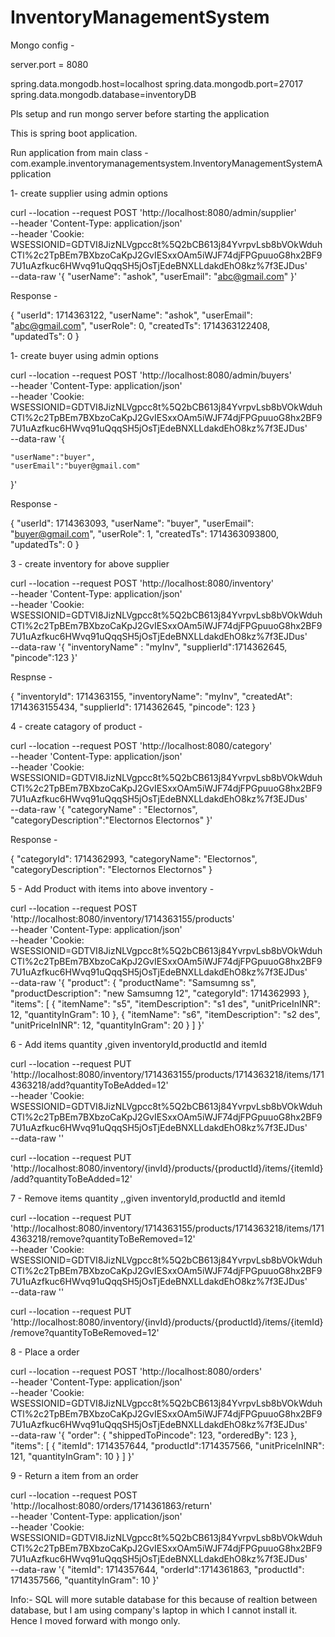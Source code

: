 # InventoryManagementSystem




Mongo config - 

server.port = 8080

spring.data.mongodb.host=localhost
spring.data.mongodb.port=27017
spring.data.mongodb.database=inventoryDB


Pls setup and run mongo server before starting the application

This is spring boot application.

Run application from main class - 
com.example.inventorymanagementsystem.InventoryManagementSystemApplication



1- create supplier using admin options

curl --location --request POST 'http://localhost:8080/admin/supplier' \
--header 'Content-Type: application/json' \
--header 'Cookie: WSESSIONID=GDTVI8JizNLVgpcc8t%5Q2bCB613j84YvrpvLsb8bVOkWduhCTl%2c2TpBEm7BXbzoCaKpJ2GvIESxxOAm5iWJF74djFPGpuuoG8hx2BF97U1uAzfkuc6HWvq91uQqqSH5jOsTjEdeBNXLLdakdEhO8kz%7f3EJDus' \
--data-raw '{
    "userName": "ashok",
    "userEmail": "abc@gmail.com"
}'

Response - 

{
    "userId": 1714363122,
    "userName": "ashok",
    "userEmail": "abc@gmail.com",
    "userRole": 0,
    "createdTs": 1714363122408,
    "updatedTs": 0
}




1- create buyer using admin options


curl --location --request POST 'http://localhost:8080/admin/buyers' \
--header 'Content-Type: application/json' \
--header 'Cookie: WSESSIONID=GDTVI8JizNLVgpcc8t%5Q2bCB613j84YvrpvLsb8bVOkWduhCTl%2c2TpBEm7BXbzoCaKpJ2GvIESxxOAm5iWJF74djFPGpuuoG8hx2BF97U1uAzfkuc6HWvq91uQqqSH5jOsTjEdeBNXLLdakdEhO8kz%7f3EJDus' \
--data-raw '{
    
    "userName":"buyer",
    "userEmail":"buyer@gmail.com"
    
}'

Response - 

{
    "userId": 1714363093,
    "userName": "buyer",
    "userEmail": "buyer@gmail.com",
    "userRole": 1,
    "createdTs": 1714363093800,
    "updatedTs": 0
}


3 - create inventory for above supplier

curl --location --request POST 'http://localhost:8080/inventory' \
--header 'Content-Type: application/json' \
--header 'Cookie: WSESSIONID=GDTVI8JizNLVgpcc8t%5Q2bCB613j84YvrpvLsb8bVOkWduhCTl%2c2TpBEm7BXbzoCaKpJ2GvIESxxOAm5iWJF74djFPGpuuoG8hx2BF97U1uAzfkuc6HWvq91uQqqSH5jOsTjEdeBNXLLdakdEhO8kz%7f3EJDus' \
--data-raw '{
    "inventoryName" : "myInv",
    "supplierId":1714362645,
    "pincode":123
}'


Respnse - 

{
    "inventoryId": 1714363155,
    "inventoryName": "myInv",
    "createdAt": 1714363155434,
    "supplierId": 1714362645,
    "pincode": 123
}


4 - create catagory of product - 

curl --location --request POST 'http://localhost:8080/category' \
--header 'Content-Type: application/json' \
--header 'Cookie: WSESSIONID=GDTVI8JizNLVgpcc8t%5Q2bCB613j84YvrpvLsb8bVOkWduhCTl%2c2TpBEm7BXbzoCaKpJ2GvIESxxOAm5iWJF74djFPGpuuoG8hx2BF97U1uAzfkuc6HWvq91uQqqSH5jOsTjEdeBNXLLdakdEhO8kz%7f3EJDus' \
--data-raw '{
    "categoryName" : "Electornos",
    "categoryDescription":"Electornos Electornos"
}'

Response - 

{
    "categoryId": 1714362993,
    "categoryName": "Electornos",
    "categoryDescription": "Electornos Electornos"
}

5 - Add Product with items into above inventory - 


curl --location --request POST 'http://localhost:8080/inventory/1714363155/products' \
--header 'Content-Type: application/json' \
--header 'Cookie: WSESSIONID=GDTVI8JizNLVgpcc8t%5Q2bCB613j84YvrpvLsb8bVOkWduhCTl%2c2TpBEm7BXbzoCaKpJ2GvIESxxOAm5iWJF74djFPGpuuoG8hx2BF97U1uAzfkuc6HWvq91uQqqSH5jOsTjEdeBNXLLdakdEhO8kz%7f3EJDus' \
--data-raw '{
    "product": {
        "productName": "Samsumng ss",
        "productDescription": "new Samsumng 12",
        "categoryId": 1714362993
    },
    "items": [
        {
            "itemName": "s5",
            "itemDescription": "s1 des",
            "unitPriceInINR": 12,
            "quantityInGram": 10
        },
        {
            "itemName": "s6",
            "itemDescription": "s2 des",
            "unitPriceInINR": 12,
            "quantityInGram": 20
        }
    ]
}'


6 - Add items quantity ,given inventoryId,productId and itemId

curl --location --request PUT 'http://localhost:8080/inventory/1714363155/products/1714363218/items/1714363218/add?quantityToBeAdded=12' \
--header 'Cookie: WSESSIONID=GDTVI8JizNLVgpcc8t%5Q2bCB613j84YvrpvLsb8bVOkWduhCTl%2c2TpBEm7BXbzoCaKpJ2GvIESxxOAm5iWJF74djFPGpuuoG8hx2BF97U1uAzfkuc6HWvq91uQqqSH5jOsTjEdeBNXLLdakdEhO8kz%7f3EJDus' \
--data-raw ''

curl --location --request PUT 'http://localhost:8080/inventory/{invId}/products/{productId}/items/{itemId}/add?quantityToBeAdded=12'


7 - Remove items quantity ,,given inventoryId,productId and itemId

curl --location --request PUT 'http://localhost:8080/inventory/1714363155/products/1714363218/items/1714363218/remove?quantityToBeRemoved=12' \
--header 'Cookie: WSESSIONID=GDTVI8JizNLVgpcc8t%5Q2bCB613j84YvrpvLsb8bVOkWduhCTl%2c2TpBEm7BXbzoCaKpJ2GvIESxxOAm5iWJF74djFPGpuuoG8hx2BF97U1uAzfkuc6HWvq91uQqqSH5jOsTjEdeBNXLLdakdEhO8kz%7f3EJDus' \
--data-raw ''

curl --location --request PUT 'http://localhost:8080/inventory/{invId}/products/{productId}/items/{itemId}/remove?quantityToBeRemoved=12'


8 - Place a order

curl --location --request POST 'http://localhost:8080/orders' \
--header 'Content-Type: application/json' \
--header 'Cookie: WSESSIONID=GDTVI8JizNLVgpcc8t%5Q2bCB613j84YvrpvLsb8bVOkWduhCTl%2c2TpBEm7BXbzoCaKpJ2GvIESxxOAm5iWJF74djFPGpuuoG8hx2BF97U1uAzfkuc6HWvq91uQqqSH5jOsTjEdeBNXLLdakdEhO8kz%7f3EJDus' \
--data-raw '{
    "order": {
        "shippedToPincode": 123,
        "orderedBy": 123
    },
    "items": [
        {
            "itemId": 1714357644,
            "productId":1714357566,
            "unitPriceInINR": 121,
            "quantityInGram": 10
        }
    ]
}'


9 - Return a item from an order

curl --location --request POST 'http://localhost:8080/orders/1714361863/return' \
--header 'Content-Type: application/json' \
--header 'Cookie: WSESSIONID=GDTVI8JizNLVgpcc8t%5Q2bCB613j84YvrpvLsb8bVOkWduhCTl%2c2TpBEm7BXbzoCaKpJ2GvIESxxOAm5iWJF74djFPGpuuoG8hx2BF97U1uAzfkuc6HWvq91uQqqSH5jOsTjEdeBNXLLdakdEhO8kz%7f3EJDus' \
--data-raw '{
    "itemId": 1714357644,
    "orderId":1714361863,
    "productId": 1714357566,
    "quantityInGram": 10
}'

Info:- SQL will more sutable database for this because of realtion between database, but I am using company's laptop in which I cannot install it. Hence I moved forward with mongo only.


